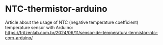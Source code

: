 # NTC-thermistor-arduino
Article about the usage of NTC (negative temperature coefficient) temperature sensor with Arduino: https://fritzenlab.com.br/2024/06/11/sensor-de-temperatura-termistor-ntc-com-arduino/
